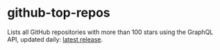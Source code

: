 # github-top-repos
Lists all GitHub repositories with more than 100 stars using the GraphQL API, updated daily: [latest release](https://github.com/bored-engineer/github-top-repos/releases/latest).
